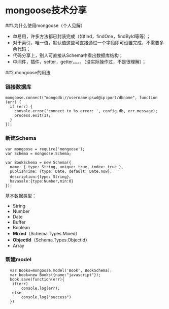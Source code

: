 mongoose技术分享
============
##1.为什么使用mongoose（个人见解）
 * 单易用，许多方法都已封装完成（如find，findOne，findById等等）；
 * 对于索引，唯一值，默认值这些可直接通过一个字段即可设置完成，不需要多余代码；
 * 代码分享上，别人可直接从Schema中看出数据库结构；
 * 中间件，插件，setter，getter。。。。（没实际操作过，不是很理解）；

##2.mongoose的用法
### 链接数据库
  ```
  mongoose.connect("mongodb://username:pswd@ip:port/dbname", function (err) {
    if (err) {
      console.error('connect to %s error: ', config.db, err.message);
      process.exit(1);
    }
  });
  ```
  

### 新建Schema
  ``` 
  var mongoose = require('mongoose');
  var Schema = mongoose.Schema;

  var BookSchema = new Schema({
    name: { type: String, unique: true, index: true },
   	publishTime: {type: Date, default: Date.now},
   	description:{type: String}，
   	havasale:{type:Number,min:0}
  });
  ```
  基本数据类型：
  * String
  * Number
  * Date
  * Buffer
  * Boolean
  * __Mixed__（Schema.Types.Mixed）
  * __ObjectId__（Schema.Types.ObjectId）
  * Array
  
### 新建model
```
  var Books=mongoose.model('Book', BookSchema);
  var book=new Books({name:"javascript"});
  book.save(function(err){
   if(err)
       console.log(err);
   else
       console.log("success")
  })
```



